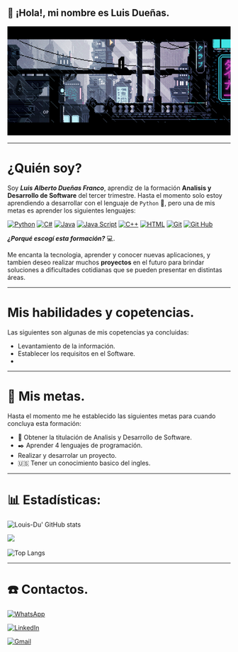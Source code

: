 ## :wave: ¡Hola!, mi nombre es Luis Dueñas.
  
![Texto alternativo](4d1678e171347c4402c231dad0394f0f.gif)

---
# ¿Quién soy?
Soy **_Luis Alberto Dueñas Franco_**, aprendiz de la formación **Analisis y Desarrollo de Software** del tercer trimestre. Hasta el momento solo estoy aprendiendo a desarrollar con el lenguaje de ```Python``` :snake:, pero una de mis metas es aprender los siguientes lenguajes:

[![Python](https://skillicons.dev/icons?i=py)](https://skillicons.dev)
[![C#](https://skillicons.dev/icons?i=cs)](https://skillicons.dev) 
[![Java](https://skillicons.dev/icons?i=java)](https://skillicons.dev) 
[![Java Script](https://skillicons.dev/icons?i=javascript)](https://skillicons.dev) 
[![C++](https://skillicons.dev/icons?i=cpp)](https://skillicons.dev) 
[![HTML](https://skillicons.dev/icons?i=html)](https://skillicons.dev) 
[![Git](https://skillicons.dev/icons?i=git)](https://skillicons.dev) 
[![Git Hub](https://skillicons.dev/icons?i=github)](https://skillicons.dev) 


***¿Porqué escogí esta formación?*** :computer:.

Me encanta la tecnologia, aprender y conocer nuevas aplicaciones, y tambien deseo realizar muchos **proyectos** en el futuro para brindar soluciones a dificultades cotidianas que se pueden presentar en distintas áreas.

---
# Mis habilidades y copetencias.

Las siguientes son algunas de mis copetencias ya concluidas:

* Levantamiento de la información.
* Establecer los requisitos en el Software.
* 

---
# :checkered_flag: Mis metas.
Hasta el momento me he establecido las siguientes metas para cuando concluya esta formación:

* :page_with_curl: Obtener la titulación de Analisis y Desarrollo de Software.
* :black_nib: Aprender 4 lenguajes de programación.
* Realizar y desarrolar un proyecto.
* :us: Tener un conocimiento basico del ingles.

---
  # 📊 Estadísticas:
![Louis-Du' GitHub stats](https://github-readme-stats.vercel.app/api?username=Louis-Du&show_icons=true&theme=dark)

![](https://nirzak-streak-stats.vercel.app/?user=Louis-Du&theme=dark&hide_border=false)<br/>

![Top Langs](https://github-readme-stats.vercel.app/api/top-langs/?username=Louis-Du&layout=compact&theme=dark)

---
# :phone: Contactos.
[![WhatsApp](https://img.shields.io/badge/WhatsApp-25D366?style=for-the-badge&logo=whatsapp&logoColor=white)](https://wa.me/573044814774?text=Hola%20👋.%20Acabo%20de%20ver%20tu%20perfil%20y%20me%20gustar%C3%ADa%20hablar%20contigo.)

[![LinkedIn](https://img.shields.io/badge/LinkedIn-0A66C2?style=for-the-badge&logo=linkedin&logoColor=white)](https://www.linkedin.com/in/luis-alberto-due%C3%B1as-franco-915601294?utm_source=share&utm_campaign=share_via&utm_content=profile&utm_medium=android_app)

[![Gmail](https://img.shields.io/badge/Gmail-D14836?style=for-the-badge&logo=gmail&logoColor=white)](mailto:luis.a.d.f.beto@gmail.com?subject=Intento%20de%20contacto&body=hola%20%F0%9F%91%8B.%20Acabo%20de%20ver%20tu%20perfil%20de%20GitHub%20y%20estoy%20interesado%20en%20hablar%20contigo.)
